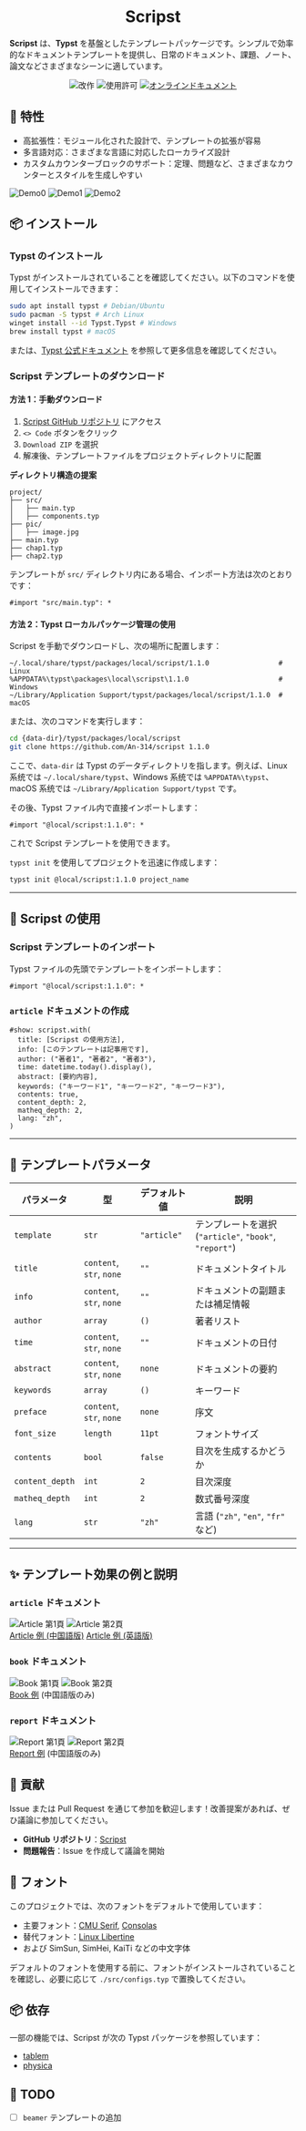 <h1 align="center">
Scripst
</h1>

**Scripst** は、**Typst** を基盤としたテンプレートパッケージです。シンプルで効率的なドキュメントテンプレートを提供し、日常のドキュメント、課題、ノート、論文などさまざまなシーンに適しています。

<div align="center">
  <img src="https://img.shields.io/badge/version-1.1.0-limegreen.svg" alt="改作">
  <img src="https://img.shields.io/badge/license-MIT-greenyellow.svg" alt="使用許可">
  <a href="https://an-314.github.io/scripst/ja">
    <img src="https://img.shields.io/badge/docs-online-lawngreen.svg" alt="オンラインドキュメント">
  </a>
</div>

## 🚀 特性

- 高拡張性：モジュール化された設計で、テンプレートの拡張が容易
- 多言語対応：さまざまな言語に対応したローカライズ設計
- カスタムカウンターブロックのサポート：定理、問題など、さまざまなカウンターとスタイルを生成しやすい

![Demo0](./previews/article-1.png)
![Demo1](./previews/article-12.png)
![Demo2](./previews/article-9.png)

## 📦 インストール

### Typst のインストール

Typst がインストールされていることを確認してください。以下のコマンドを使用してインストールできます：

```bash
sudo apt install typst # Debian/Ubuntu
sudo pacman -S typst # Arch Linux
winget install --id Typst.Typst # Windows
brew install typst # macOS
```

または、[Typst 公式ドキュメント](https://github.com/typst/typst) を参照して更多信息を確認してください。

### Scripst テンプレートのダウンロード

#### 方法 1：手動ダウンロード

1. [Scripst GitHub リポジトリ](https://github.com/An-314/scripst) にアクセス
2. `<> Code` ボタンをクリック
3. `Download ZIP` を選択
4. 解凍後、テンプレートファイルをプロジェクトディレクトリに配置

**ディレクトリ構造の提案**
```plaintext
project/
├── src/
│   ├── main.typ
│   ├── components.typ
├── pic/
│   ├── image.jpg
├── main.typ
├── chap1.typ
├── chap2.typ
```

テンプレートが `src/` ディレクトリ内にある場合、インポート方法は次のとおりです：

```typst
#import "src/main.typ": *
```

#### 方法 2：Typst ローカルパッケージ管理の使用

Scripst を手動でダウンロードし、次の場所に配置します：

```
~/.local/share/typst/packages/local/scripst/1.1.0                 # Linux
%APPDATA%\typst\packages\local\scripst\1.1.0                      # Windows
~/Library/Application Support/typst/packages/local/scripst/1.1.0  # macOS
```

または、次のコマンドを実行します：

```bash 
cd {data-dir}/typst/packages/local/scripst
git clone https://github.com/An-314/scripst 1.1.0
```

ここで、`data-dir` は Typst のデータディレクトリを指します。例えば、Linux 系统では `~/.local/share/typst`、Windows 系统では `%APPDATA%\typst`、macOS 系统では `~/Library/Application Support/typst` です。

その後、Typst ファイル内で直接インポートします：

```typst
#import "@local/scripst:1.1.0": *
```

これで Scripst テンプレートを使用できます。

`typst init` を使用してプロジェクトを迅速に作成します：

```bash
typst init @local/scripst:1.1.0 project_name
```

---

## 📄 Scripst の使用

### Scripst テンプレートのインポート

Typst ファイルの先頭でテンプレートをインポートします：

```typst
#import "@local/scripst:1.1.0": *
```

### `article` ドキュメントの作成

```typst
#show: scripst.with(
  title: [Scripst の使用方法],
  info: [このテンプレートは記事用です],
  author: ("著者1", "著者2", "著者3"),
  time: datetime.today().display(),
  abstract: [要約内容],
  keywords: ("キーワード1", "キーワード2", "キーワード3"),
  contents: true,
  content_depth: 2,
  matheq_depth: 2,
  lang: "zh",
)
```

---

## 🔧 テンプレートパラメータ

| パラメータ | 型 | デフォルト値 | 説明 |
| --- | --- | --- | --- |
| `template` | `str` | `"article"` | テンプレートを選択 (`"article"`, `"book"`, `"report"`) |
| `title` | `content`, `str`, `none` | `""` | ドキュメントタイトル |
| `info` | `content`, `str`, `none` | `""` | ドキュメントの副題または補足情報 |
| `author` | `array` | `()` | 著者リスト |
| `time` | `content`, `str`, `none` | `""` | ドキュメントの日付 |
| `abstract` | `content`, `str`, `none` | `none` | ドキュメントの要約 |
| `keywords` | `array` | `()` | キーワード |
| `preface` | `content`, `str`, `none` | `none` | 序文 |
| `font_size` | `length` | `11pt` | フォントサイズ |
| `contents` | `bool` | `false` | 目次を生成するかどうか |
| `content_depth` | `int` | `2` | 目次深度 |
| `matheq_depth` | `int` | `2` | 数式番号深度 |
| `lang` | `str` | `"zh"` | 言語 (`"zh"`, `"en"`, `"fr"` など) |

---

## ✨ テンプレート効果の例と説明

### `article` ドキュメント

![Article 第1頁](./previews/article-1.png) ![Article 第2頁](./previews/article-2.png)  
[Article 例 (中国語版)](https://github.com/An-314/scripst/tree/main/docs/builds/article.pdf)
[Article 例 (英語版)](https://github.com/An-314/scripst/tree/main/docs/locale/builds/article-en.pdf)

### `book` ドキュメント

![Book 第1頁](./previews/book-1.png) ![Book 第2頁](./previews/book-2.png)  
[Book 例](https://github.com/An-314/scripst/tree/main/docs/builds/book.pdf) (中国語版のみ)

### `report` ドキュメント

![Report 第1頁](./previews/report-1.png) ![Report 第2頁](./previews/report-2.png)  
[Report 例](https://github.com/An-314/scripst/tree/main/docs/builds/report.pdf) (中国語版のみ)

## 📜 貢献

Issue または Pull Request を通じて参加を歓迎します！改善提案があれば、ぜひ議論に参加してください。

- **GitHub リポジトリ**：[Scripst](https://github.com/An-314/scripst)
- **問題報告**：Issue を作成して議論を開始

## 📌 フォント

このプロジェクトでは、次のフォントをデフォルトで使用しています：

- 主要フォント：[CMU Serif](https://en.wikipedia.org/wiki/Computer_Modern), [Consolas](https://en.wikipedia.org/wiki/Consolas)
- 替代フォント：[Linux Libertine](https://en.wikipedia.org/wiki/Linux_Libertine)
- および SimSun, SimHei, KaiTi などの中文字体

デフォルトのフォントを使用する前に、フォントがインストールされていることを確認し、必要に応じて `./src/configs.typ` で置換してください。

## 📦 依存

一部の機能では、Scripst が次の Typst パッケージを参照しています：

- [tablem](https://typst.app/universe/package/tablem)
- [physica](https://typst.app/universe/package/physica)

## 🎯 TODO

- [ ] `beamer` テンプレートの追加
```